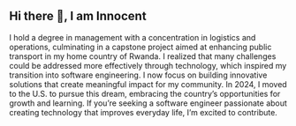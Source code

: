 ## Hi there 👋, I am Innocent

I hold a degree in management with a concentration in logistics and operations, culminating in a capstone project aimed at enhancing public transport in my home country of Rwanda. I realized that many challenges could be addressed more effectively through technology, which inspired my transition into software engineering. I now focus on building innovative solutions that create meaningful impact for my community. In 2024, I moved to the U.S. to pursue this dream, embracing the country’s opportunities for growth and learning. If you’re seeking a software engineer passionate about creating technology that improves everyday life, I’m excited to contribute.

<!--
**Innocent-R/Innocent-R** is a ✨ _special_ ✨ repository because its `README.md` (this file) appears on your GitHub profile.

Here are some ideas to get you started:

- 🔭 I’m currently working on JavaScrip..
- 🌱 I’m currently learning ...
- 👯 I’m looking to collaborate on ...
- 🤔 I’m looking for help with ...
- 💬 Ask me about ...
- 📫 How to reach me: ...
- 😄 Pronouns: ...
- ⚡ Fun fact: ...
-->
